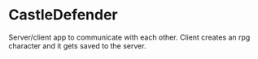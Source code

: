 # CastleDefender
Server/client app to communicate with each other. Client creates an rpg character and it gets saved to the server.
